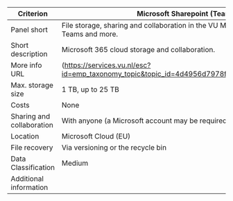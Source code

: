 | Criterion                 |Microsoft Sharepoint (Teams)|
|---------------------------|---|
| Panel short               |File storage, sharing and collaboration in the VU Microsoft 365 cloud. Office, Teams and more.|
| Short description         |Microsoft 365 cloud storage and collaboration.|
| More info URL             |(https://services.vu.nl/esc?id=emp_taxonomy_topic&topic_id=4d4956d7978f09d0e553359fe153afb3)|
| Max. storage size         |1 TB, up to 25 TB|
| Costs                     |None|
| Sharing and collaboration |With anyone (a Microsoft account may be required)|
| Location                  |Microsoft Cloud (EU)|
| File recovery             |Via versioning or the recycle bin|
| Data Classification       |Medium|
| Additional information    | |
